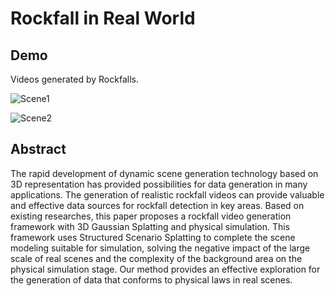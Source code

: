 # Rockfall in Real World

## Demo
Videos generated by Rockfalls.

![Scene1](https://github.com/user-attachments/assets/4202c8a2-efa7-4cb7-8c97-2202b5dcdf65)

![Scene2](https://github.com/user-attachments/assets/48b11b62-7c4c-4dff-845a-cfa9b7672842)


## Abstract
The rapid development of dynamic scene generation technology based on 3D representation has provided possibilities for data generation in many applications.
The generation of realistic rockfall videos can provide valuable and effective data sources for rockfall detection in key areas.
Based on existing researches, this paper proposes a rockfall video generation framework with 3D Gaussian Splatting and physical simulation.
This framework uses Structured Scenario Splatting to complete the scene modeling suitable for simulation, solving the negative impact of the large scale of real scenes and the complexity of the background area on the physical simulation stage.
Our method provides an effective exploration for the generation of data that conforms to physical laws in real scenes.

